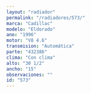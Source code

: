 ```yaml
---
layout: "radiador"
permalink: "/radiadores/573/"
marca: "Cadillac"
modelo: "Eldorado"
ano: "1996"
motor: "V8 4.6"
transmision: "Automática"
parte: "432386"
clima: "Con clima"
alto: "30 1/2"
ancho: "15"
observaciones: ""
id: "573"
---
```


